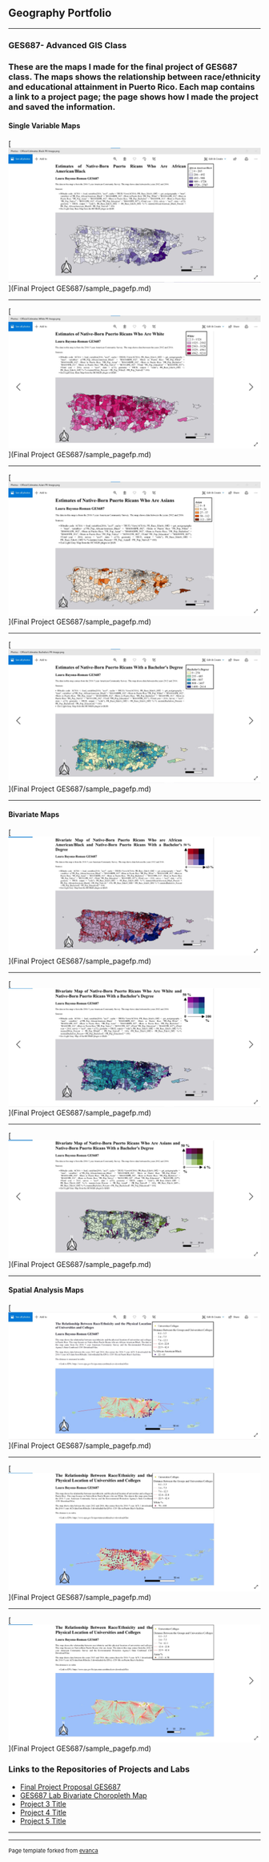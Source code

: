 ## Geography Portfolio

---

### GES687- Advanced GIS Class

### These are the maps I made for the final project of GES687 class. The maps shows the relationship between race/ethnicity and educational attainment in Puerto Rico.  Each map contains a link to a project page; the page shows how I made the project and saved the information. 

#### Single Variable Maps
[<img src="images/Official Estimates Black PR.jpg?raw=true"/>](Final Project GES687/sample_pagefp.md)

---

[<img src="images/Official Estimates White PR.jpg?raw=true"/>](Final Project GES687/sample_pagefp.md)

---

[<img src="images/Official Estimates Asian PR.jpg?raw=true"/>](Final Project GES687/sample_pagefp.md)

---

[<img src="images/Official Estimates Bachelors PR.jpg?raw=true"/>](Final Project GES687/sample_pagefp.md)

---

#### Bivariate Maps

[<img src="images/Bivariate Map Black PR.jpg?raw=true"/>](Final Project GES687/sample_pagefp.md)

---

[<img src="images/Bivariate Map White PR.jpg?raw=true"/>](Final Project GES687/sample_pagefp.md)

---

[<img src="images/Bivariate Map Asian PR.jpg?raw=true"/>](Final Project GES687/sample_pagefp.md)

---

#### Spatial Analysis Maps
[<img src="images/Official Black PR Analysis.jpg?raw=true"/>](Final Project GES687/sample_pagefp.md)

---

[<img src="images/Official White PR Analysis.jpg?raw=true"/>](Final Project GES687/sample_pagefp.md)

---

[<img src="images/Official Asian PR Analysis.jpg?raw=true"/>](Final Project GES687/sample_pagefp.md)
 
### Links to the Repositories of Projects and Labs

- [Final Project Proposal GES687](http://github.com/LABR2021/LABR2021.github.io/tree/master/Project%201_687.md/) 
- [GES687 Lab Bivariate Choropleth Map](http://github.com/LABR2021/LABR2021.github.io/tree/master/GES_Lab6)
- [Project 3 Title](http://example.com/)
- [Project 4 Title](http://example.com/)
- [Project 5 Title](http://example.com/)

---




---
<p style="font-size:11px">Page template forked from <a href="https://github.com/evanca/quick-portfolio">evanca</a></p>
<!-- Remove above link if you don't want to attibute -->
